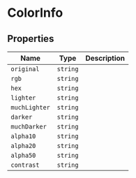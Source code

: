 # ColorInfo

## Properties

| Name | Type | Description |
|------|------|-------------|
| `original` | `string` |  |
| `rgb` | `string` |  |
| `hex` | `string` |  |
| `lighter` | `string` |  |
| `muchLighter` | `string` |  |
| `darker` | `string` |  |
| `muchDarker` | `string` |  |
| `alpha10` | `string` |  |
| `alpha20` | `string` |  |
| `alpha50` | `string` |  |
| `contrast` | `string` |  |

